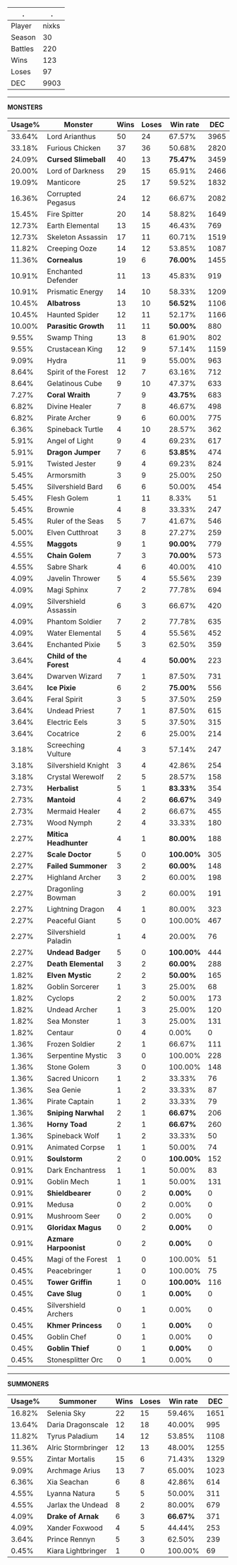 .|.
|-|-
Player|nixks
Season|30
Battles|220
Wins|123
Loses|97
DEC|9903

---
**MONSTERS**

Usage%|Monster|Wins|Loses|Win rate|DEC|
-|-|-|-|-|-|
33.64%|Lord Arianthus|50|24|67.57%|3965|
33.18%|Furious Chicken|37|36|50.68%|2820|
24.09%|**Cursed Slimeball**|40|13|**75.47%**|3459|
20.00%|Lord of Darkness|29|15|65.91%|2466|
19.09%|Manticore|25|17|59.52%|1832|
16.36%|Corrupted Pegasus|24|12|66.67%|2082|
15.45%|Fire Spitter|20|14|58.82%|1649|
12.73%|Earth Elemental|13|15|46.43%|769|
12.73%|Skeleton Assassin|17|11|60.71%|1519|
11.82%|Creeping Ooze|14|12|53.85%|1087|
11.36%|**Cornealus**|19|6|**76.00%**|1455|
10.91%|Enchanted Defender|11|13|45.83%|919|
10.91%|Prismatic Energy|14|10|58.33%|1209|
10.45%|**Albatross**|13|10|**56.52%**|1106|
10.45%|Haunted Spider|12|11|52.17%|1166|
10.00%|**Parasitic Growth**|11|11|**50.00%**|880|
9.55%|Swamp Thing|13|8|61.90%|802|
9.55%|Crustacean King|12|9|57.14%|1159|
9.09%|Hydra|11|9|55.00%|963|
8.64%|Spirit of the Forest|12|7|63.16%|712|
8.64%|Gelatinous Cube|9|10|47.37%|633|
7.27%|**Coral Wraith**|7|9|**43.75%**|683|
6.82%|Divine Healer|7|8|46.67%|498|
6.82%|Pirate Archer|9|6|60.00%|775|
6.36%|Spineback Turtle|4|10|28.57%|362|
5.91%|Angel of Light|9|4|69.23%|617|
5.91%|**Dragon Jumper**|7|6|**53.85%**|474|
5.91%|Twisted Jester|9|4|69.23%|824|
5.45%|Armorsmith|3|9|25.00%|250|
5.45%|Silvershield Bard|6|6|50.00%|454|
5.45%|Flesh Golem|1|11|8.33%|51|
5.45%|Brownie|4|8|33.33%|247|
5.45%|Ruler of the Seas|5|7|41.67%|546|
5.00%|Elven Cutthroat|3|8|27.27%|259|
4.55%|**Maggots**|9|1|**90.00%**|779|
4.55%|**Chain Golem**|7|3|**70.00%**|573|
4.55%|Sabre Shark|4|6|40.00%|410|
4.09%|Javelin Thrower|5|4|55.56%|239|
4.09%|Magi Sphinx|7|2|77.78%|694|
4.09%|Silvershield Assassin|6|3|66.67%|420|
4.09%|Phantom Soldier|7|2|77.78%|635|
4.09%|Water Elemental|5|4|55.56%|452|
3.64%|Enchanted Pixie|5|3|62.50%|359|
3.64%|**Child of the Forest**|4|4|**50.00%**|223|
3.64%|Dwarven Wizard|7|1|87.50%|731|
3.64%|**Ice Pixie**|6|2|**75.00%**|556|
3.64%|Feral Spirit|3|5|37.50%|259|
3.64%|Undead Priest|7|1|87.50%|615|
3.64%|Electric Eels|3|5|37.50%|315|
3.64%|Cocatrice|2|6|25.00%|214|
3.18%|Screeching Vulture|4|3|57.14%|247|
3.18%|Silvershield Knight|3|4|42.86%|254|
3.18%|Crystal Werewolf|2|5|28.57%|158|
2.73%|**Herbalist**|5|1|**83.33%**|354|
2.73%|**Mantoid**|4|2|**66.67%**|349|
2.73%|Mermaid Healer|4|2|66.67%|455|
2.73%|Wood Nymph|2|4|33.33%|180|
2.27%|**Mitica Headhunter**|4|1|**80.00%**|188|
2.27%|**Scale Doctor**|5|0|**100.00%**|305|
2.27%|**Failed Summoner**|3|2|**60.00%**|148|
2.27%|Highland Archer|3|2|60.00%|198|
2.27%|Dragonling Bowman|3|2|60.00%|191|
2.27%|Lightning Dragon|4|1|80.00%|323|
2.27%|Peaceful Giant|5|0|100.00%|467|
2.27%|Silvershield Paladin|1|4|20.00%|76|
2.27%|**Undead Badger**|5|0|**100.00%**|444|
2.27%|**Death Elemental**|3|2|**60.00%**|288|
1.82%|**Elven Mystic**|2|2|**50.00%**|165|
1.82%|Goblin Sorcerer|1|3|25.00%|68|
1.82%|Cyclops|2|2|50.00%|173|
1.82%|Undead Archer|1|3|25.00%|120|
1.82%|Sea Monster|1|3|25.00%|131|
1.82%|Centaur|0|4|0.00%|0|
1.36%|Frozen Soldier|2|1|66.67%|111|
1.36%|Serpentine Mystic|3|0|100.00%|228|
1.36%|Stone Golem|3|0|100.00%|148|
1.36%|Sacred Unicorn|1|2|33.33%|76|
1.36%|Sea Genie|1|2|33.33%|87|
1.36%|Pirate Captain|1|2|33.33%|79|
1.36%|**Sniping Narwhal**|2|1|**66.67%**|206|
1.36%|**Horny Toad**|2|1|**66.67%**|260|
1.36%|Spineback Wolf|1|2|33.33%|50|
0.91%|Animated Corpse|1|1|50.00%|74|
0.91%|**Soulstorm**|2|0|**100.00%**|152|
0.91%|Dark Enchantress|1|1|50.00%|83|
0.91%|Goblin Mech|1|1|50.00%|131|
0.91%|**Shieldbearer**|0|2|**0.00%**|0|
0.91%|Medusa|0|2|0.00%|0|
0.91%|Mushroom Seer|0|2|0.00%|0|
0.91%|**Gloridax Magus**|0|2|**0.00%**|0|
0.91%|**Azmare Harpoonist**|0|2|**0.00%**|0|
0.45%|Magi of the Forest|1|0|100.00%|51|
0.45%|Peacebringer|1|0|100.00%|75|
0.45%|**Tower Griffin**|1|0|**100.00%**|116|
0.45%|**Cave Slug**|0|1|**0.00%**|0|
0.45%|Silvershield Archers|0|1|0.00%|0|
0.45%|**Khmer Princess**|0|1|**0.00%**|0|
0.45%|Goblin Chef|0|1|0.00%|0|
0.45%|**Goblin Thief**|0|1|**0.00%**|0|
0.45%|Stonesplitter Orc|0|1|0.00%|0|

---
**SUMMONERS**

Usage%|Summoner|Wins|Loses|Win rate|DEC|
-|-|-|-|-|-|
16.82%|Selenia Sky|22|15|59.46%|1651|
13.64%|Daria Dragonscale|12|18|40.00%|995|
11.82%|Tyrus Paladium|14|12|53.85%|1108|
11.36%|Alric Stormbringer|12|13|48.00%|1255|
9.55%|Zintar Mortalis|15|6|71.43%|1329|
9.09%|Archmage Arius|13|7|65.00%|1023|
6.36%|Xia Seachan|6|8|42.86%|614|
4.55%|Lyanna Natura|5|5|50.00%|311|
4.55%|Jarlax the Undead|8|2|80.00%|679|
4.09%|**Drake of Arnak**|6|3|**66.67%**|371|
4.09%|Xander Foxwood|4|5|44.44%|253|
3.64%|Prince Rennyn|5|3|62.50%|239|
0.45%|Kiara Lightbringer|1|0|100.00%|69|
